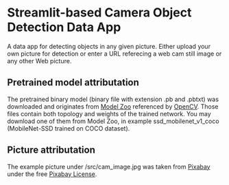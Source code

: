 # Streamlit-based Camera Object Detection Data App

A data app for detecting objects in any given picture. Either upload your own picture for detection or enter a URL referecing a web cam still image or any other Web picture.

## Pretrained model attributation

The pretrained binary model (binary file with extension .pb and .pbtxt) was downloaded and originates from [Model Zoo](https://modelzoo.co/) referenced by [OpenCV](https://github.com/opencv/opencv/wiki/TensorFlow-Object-Detection-API). Those files contain both topology and weights of the trained network. You may download one of them from Model Zoo, in example ssd_mobilenet_v1_coco (MobileNet-SSD trained on COCO dataset).

## Picture attributation

The example picture under /src/cam_image.jpg was taken from [Pixabay](https://pixabay.com/de/photos/porsche-stra%c3%9fe-retro-wagen-5665390/) under the free [Pixabay License](https://pixabay.com/de/service/license/).
